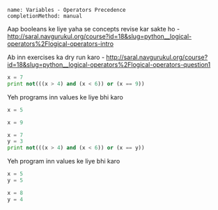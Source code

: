 ```ngMeta
name: Variables - Operators Precedence
completionMethod: manual
```

Aap booleans ke liye yaha se concepts revise kar sakte ho - http://saral.navgurukul.org/course?id=18&slug=python__logical-operators%2Flogical-operators-intro

Ab inn exercises ka dry run karo - http://saral.navgurukul.org/course?id=18&slug=python__logical-operators%2Flogical-operators-question1

```python
x = 7
print not(((x > 4) and (x < 6)) or (x == 9))
```
Yeh programs inn values ke liye bhi karo
```python
x = 5
```

```python
x = 9
```

```python
x = 7
y = 3
print not(((x > 4) and (x < 6)) or (x == y))
```

Yeh program inn values ke liye bhi karo
```python
x = 5
y = 5
```

```python
x = 8
y = 4
```
